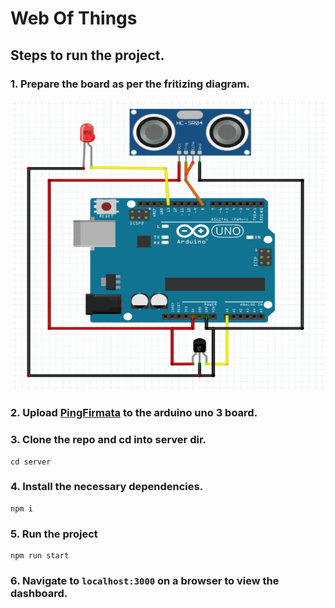 # Web Of Things

## Steps to run the project.
### 1. Prepare the board as per the fritizing diagram.
![Fritizing](/Fritizing.png)

### 2. Upload [PingFirmata](https://gist.githubusercontent.com/rwaldron/0519fcd5c48bfe43b827/raw/f17fb09b92ed04722953823d9416649ff380c35b/PingFirmata.ino) to the arduino uno 3 board.
### 3. Clone the repo and cd into server dir. 
```console 
cd server
```
### 4. Install the necessary dependencies.
```console
npm i
```

### 5. Run the project
```console
npm run start
```

### 6. Navigate to `localhost:3000` on a browser to view the dashboard.